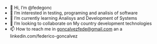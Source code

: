 - 👋 Hi, I’m @fedegonc
- 👀 I’m interested in testing, programing and analisis of software
- 🌱 I’m currently learning Analisys and Development of Systems
- 💞️ I’m looking to collaborate on My country development technologies
- 📫 How to reach me in goncalvezfede@gmail.com an a linkedin.com/federico-goncalvez

<!---
fedegonc/fedegonc is a ✨ special ✨ repository because its `README.md` (this file) appears on your GitHub profile.
You can click the Preview link to take a look at your changes.
--->
